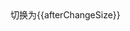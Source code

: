
 <div class="example-box" style="width:1150px">
        <b-steps current='2' :size='size' >
            <b-step title='单点' :content='content' icon="chaxun" status='single'></b-step>
            <b-step title='已完成' :content='content'></b-step>
            <b-step title='正进行' :content='content'></b-step>
            <b-step title='在等待' :content='content'></b-step>
        </b-steps>
        <b-steps current='2' >
            <b-step title='单点' :content='content' icon="chaxun" status='single'></b-step>
            <b-step title='已完成' :content='content'></b-step>
            <b-step title='正进行' :content='content'></b-step>
            <b-step title='在等待' :content='content'></b-step>
        </b-steps>
       <b-button size="normal" @on-click="handleClick">切换为{{afterChangeSize}}</b-button>
         <script>
             export default {
                  methods: {
                      handleClick() {
                          this.size = this.changeSize();
                      },
                      changeSize(){
                         switch(this.size){
                             case 'small':
                                 return 'normal';
                                 break;
                             case 'normal':
                                 return 'small';
                                 break;
                         }
                      },
                      nextStep() {
                         this.step == 3?(this.step = 1):(this.step += 1)
                      }
                  },
                  data:function(){
                      return {
                         size:'small',
                         step:2,
                         content:'这里是该步骤的描述信息',
                         errorContent:'该步骤出现问题'
                      };
                  },
                  computed:{
                       afterChangeSize() {
                           return this.changeSize();
                       }
                  }
              }
         </script>
    </div>

